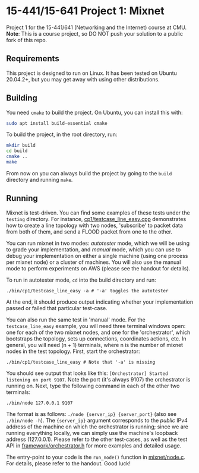 # 15-441/15-641 Project 1: Mixnet

Project 1 for the 15-441/641 (Networking and the Internet) course at CMU. **Note**: This is a course project, so DO NOT push your solution to a public fork of this repo.

## Requirements

This project is designed to run on Linux. It has been tested on Ubuntu 20.04.2+, but you may get away with using other distributions.

## Building

You need `cmake` to build the project. On Ubuntu, you can install this with:
```bash
sudo apt install build-essential cmake
```

To build the project, in the root directory, run:
```bash
mkdir build
cd build
cmake ..
make
```

From now on you can always build the project by going to the `build` directory and running `make`.

## Running

Mixnet is test-driven. You can find some examples of these tests under the `testing` directory. For instance, [cp1/testcase_line_easy.cpp](testing/cp1/testcase_line_easy.cpp) demonstrates how to create a line topology with two nodes, 'subscribe' to packet data from both of them, and send a FLOOD packet from one to the other.

You can run mixnet in two modes: *autotester* mode, which we will be using to grade your implementation, and *manual* mode, which you can use to debug your implementation on either a single machine (using one process per mixnet node) or a cluster of machines. You will also use the manual mode to perform experiments on AWS (please see the handout for details).

To run in autotester mode, `cd` into the build directory and run:
```
./bin/cp1/testcase_line_easy -a # '-a' toggles the autotester
```
At the end, it should produce output indicating whether your implementation passed or failed that particular test-case.

You can also run the same test in 'manual' mode. For the `testcase_line_easy` example, you will need three terminal windows open: one for each of the two mixnet nodes, and one for the 'orchestrator', which bootstraps the topology, sets up connections, coordinates actions, etc. In general, you will need (n + 1) terminals, where n is the number of mixnet nodes in the test topology. First, start the orchestrator:
```
./bin/cp1/testcase_line_easy # Note that '-a' is missing
```
You should see output that looks like this: ```[Orchestrator] Started listening on port 9107```. Note the port (it's always 9107) the orchestrator is running on. Next, type the following command in each of the other two terminals:
```
./bin/node 127.0.0.1 9107
```
The format is as follows: `./node {server_ip} {server_port}` (also see `./bin/node -h`). The `{server_ip}` argument corresponds to the *public* IPv4 address of the machine on which the orchestrator is running; since we are running everything locally, we can simply use the machine's loopback address (127.0.0.1). Please refer to the other test-cases, as well as the test API in [framework/orchestrator.h](framework/orchestrator.h#L174) for more examples and detailed usage.

The entry-point to your code is the `run_node()` function in [mixnet/node.c](mixnet/node.c). For details, please refer to the handout. Good luck!
